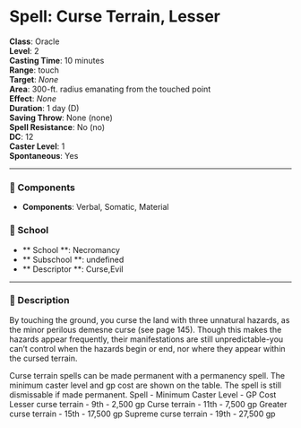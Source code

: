 
# Spell: Curse Terrain, Lesser
**Class**: Oracle  
**Level**: 2  
**Casting Time**: 10 minutes  
**Range**: touch  
**Target**: _None_  
**Area**: 300-ft. radius emanating from the touched point  
**Effect**: _None_  
**Duration**: 1 day (D)  
**Saving Throw**: None (none)  
**Spell Resistance**: No (no)  
**DC**: 12  
**Caster Level**: 1  
**Spontaneous**: Yes

---

### 🔮 Components
- **Components**: Verbal, Somatic, Material

### 🏫 School
- ** School **: Necromancy
- ** Subschool **: undefined
- ** Descriptor **: Curse,Evil
---

### 📜 Description
By touching the ground, you curse the land with three unnatural hazards, as the minor perilous demesne curse (see page 145). Though this makes the hazards appear frequently, their manifestations are still unpredictable-you can’t control when the hazards begin or end, nor where they appear within the cursed terrain.

Curse terrain spells can be made permanent with a permanency spell. The minimum caster level and gp cost are shown on the table. The spell is still dismissable if made permanent.
Spell - Minimum Caster Level - GP Cost
Lesser curse terrain - 9th - 2,500 gp
Curse terrain - 11th - 7,500 gp
Greater curse terrain - 15th - 17,500 gp
Supreme curse terrain - 19th - 27,500 gp
